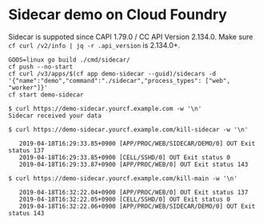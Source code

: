 # Sidecar demo on Cloud Foundry

Sidecar is suppoted since CAPI 1.79.0 / CC API Version 2.134.0.
Make sure `cf curl /v2/info | jq -r .api_version` is 2.134.0+.

```
GOOS=linux go build ./cmd/sidecar/
cf push --no-start
cf curl /v3/apps/$(cf app demo-sidecar --guid)/sidecars -d '{"name":"demo","command":"./sidecar","process_types": ["web", "worker"]}'
cf start demo-sidecar
```

```
$ curl https://demo-sidecar.yourcf.example.com -w '\n'
Sidecar received your data
```

```
$ curl https://demo-sidecar.yourcf.example.com/kill-sidecar -w '\n'
```

```
   2019-04-18T16:29:33.85+0900 [APP/PROC/WEB/SIDECAR/DEMO/0] OUT Exit status 137
   2019-04-18T16:29:33.85+0900 [CELL/SSHD/0] OUT Exit status 0
   2019-04-18T16:29:33.87+0900 [APP/PROC/WEB/0] OUT Exit status 143
```

```
$ curl https://demo-sidecar.yourcf.example.com/kill-main -w '\n'
```

```
   2019-04-18T16:32:22.04+0900 [APP/PROC/WEB/0] OUT Exit status 137
   2019-04-18T16:32:22.05+0900 [CELL/SSHD/0] OUT Exit status 0
   2019-04-18T16:32:22.06+0900 [APP/PROC/WEB/SIDECAR/DEMO/0] OUT Exit status 143
```